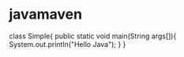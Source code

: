 # javamaven
class Simple{
  public static void main(String args[]){
    System.out.println("Hello Java");
  }
}
